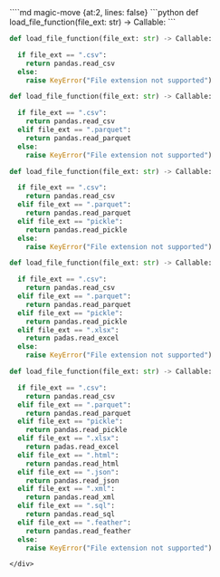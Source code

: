 <div class="flex flex-col items-start justify-center h-full"
v-click="1"
v-motion
:initial="{ opacity: 0 }"
:enter="{ opacity: 1}"
:duration="1000"
>
````md magic-move {at:2, lines: false}
```python
def load_file_function(file_ext: str) -> Callable:
```

```python
def load_file_function(file_ext: str) -> Callable:

  if file_ext == ".csv":
    return pandas.read_csv
  else:
    raise KeyError("File extension not supported")
```

```python
def load_file_function(file_ext: str) -> Callable:

  if file_ext == ".csv":
    return pandas.read_csv
  elif file_ext == ".parquet":
    return pandas.read_parquet
  else:
    raise KeyError("File extension not supported")
```

```python
def load_file_function(file_ext: str) -> Callable:

  if file_ext == ".csv":
    return pandas.read_csv
  elif file_ext == ".parquet":
    return pandas.read_parquet
  elif file_ext == "pickle":
    return pandas.read_pickle
  else:
    raise KeyError("File extension not supported")
```

```python
def load_file_function(file_ext: str) -> Callable:

  if file_ext == ".csv":
    return pandas.read_csv
  elif file_ext == ".parquet":
    return pandas.read_parquet
  elif file_ext == "pickle":
    return pandas.read_pickle
  elif file_ext == ".xlsx":
    return padas.read_excel
  else:
    raise KeyError("File extension not supported")
```

```python
def load_file_function(file_ext: str) -> Callable:

  if file_ext == ".csv":
    return pandas.read_csv
  elif file_ext == ".parquet":
    return pandas.read_parquet
  elif file_ext == "pickle":
    return pandas.read_pickle
  elif file_ext == ".xlsx":
    return padas.read_excel
  elif file_ext == ".html":
    return pandas.read_html
  elif file_ext == ".json":
    return pandas.read_json
  elif file_ext == ".xml":
    return pandas.read_xml
  elif file_ext == ".sql":
    return pandas.read_sql
  elif file_ext == ".feather":
    return pandas.read_feather
  else:
    raise KeyError("File extension not supported")
```
````
</div>